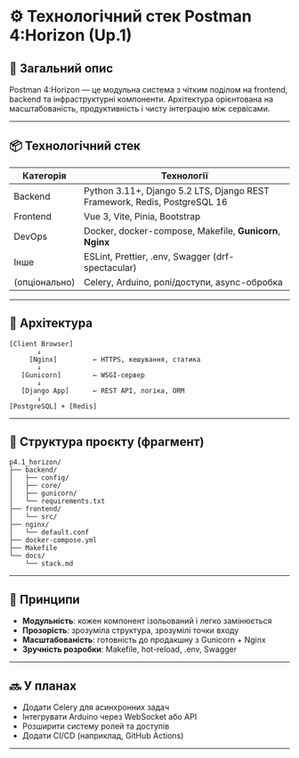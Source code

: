 # ⚙️ Технологічний стек Postman 4:Horizon (Up.1)

## 🔧 Загальний опис

Postman 4:Horizon — це модульна система з чітким поділом на frontend, backend та інфраструктурні компоненти. Архітектура орієнтована на масштабованість, продуктивність і чисту інтеграцію між сервісами.

---

## 📦 Технологічний стек

| Категорія     | Технології                                                                |
|---------------|---------------------------------------------------------------------------|
| Backend       | Python 3.11+, Django 5.2 LTS, Django REST Framework, Redis, PostgreSQL 16 |
| Frontend      | Vue 3, Vite, Pinia, Bootstrap                                         |
| DevOps        | Docker, docker-compose, Makefile, **Gunicorn**, **Nginx**                 |
| Інше          | ESLint, Prettier, .env, Swagger (drf-spectacular)                         |
| (опціонально) | Celery, Arduino, ролі/доступи, async-обробка                              |

---

## 🧭 Архітектура

```
[Client Browser]
       ↓
     [Nginx]         ← HTTPS, кешування, статика
       ↓
   [Gunicorn]        ← WSGI-сервер
       ↓
   [Django App]      ← REST API, логіка, ORM
       ↓
[PostgreSQL] + [Redis]
```

---

## 📁 Структура проєкту (фрагмент)


```text
p4.1_horizon/
├── backend/
│   ├── config/
│   ├── core/
│   ├── gunicorn/
│   └── requirements.txt
├── frontend/
│   └── src/
├── nginx/
│   └── default.conf
├── docker-compose.yml
├── Makefile
└── docs/
    └── stack.md
```

---

## 🧠 Принципи

- **Модульність**: кожен компонент ізольований і легко замінюється
- **Прозорість**: зрозуміла структура, зрозумілі точки входу
- **Масштабованість**: готовність до продакшну з Gunicorn + Nginx
- **Зручність розробки**: Makefile, hot-reload, .env, Swagger

---

## 🔜 У планах

- Додати Celery для асинхронних задач
- Інтегрувати Arduino через WebSocket або API
- Розширити систему ролей та доступів
- Додати CI/CD (наприклад, GitHub Actions)

---

